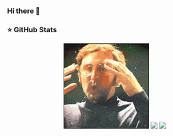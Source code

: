 ### Hi there 👋



### ⭐ GitHub Stats

<p align = "center">
 <img src="https://github.com/apm-cmyk/apm-cmyk/blob/main/UGZq.gif">
  <img src = "https://github-readme-stats.vercel.app/api?username=apm-cmyk&show_icons=true&theme=chartreuse-dark&line_height=15">
  <img src = "https://github-readme-stats.vercel.app/api/top-langs/?username=apm-cmyk&theme=chartreuse-dark">

  
</p>
